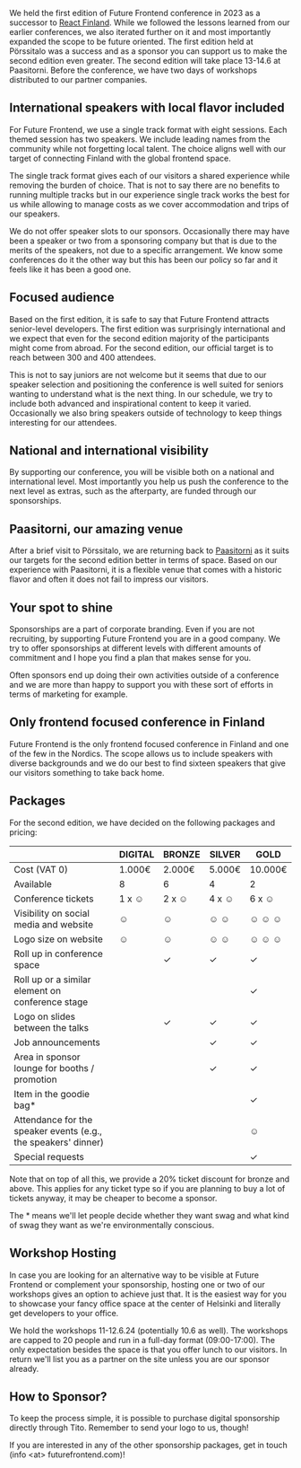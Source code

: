 We held the first edition of Future Frontend conference in 2023 as a successor to [React Finland](https://react-finland.fi/). While we followed the lessons learned from our earlier conferences, we also iterated further on it and most importantly expanded the scope to be future oriented. The first edition held at Pörssitalo was a success and as a sponsor you can support us to make the second edition even greater. The second edition will take place 13-14.6 at Paasitorni. Before the conference, we have two days of workshops distributed to our partner companies.

## International speakers with local flavor included

For Future Frontend, we use a single track format with eight sessions. Each themed session has two speakers. We include leading names from the community while not forgetting local talent. The choice aligns well with our target of connecting Finland with the global frontend space.

The single track format gives each of our visitors a shared experience while removing the burden of choice. That is not to say there are no benefits to running multiple tracks but in our experience single track works the best for us while allowing to manage costs as we cover accommodation and trips of our speakers.

We do not offer speaker slots to our sponsors. Occasionally there may have been a speaker or two from a sponsoring company but that is due to the merits of the speakers, not due to a specific arrangement. We know some conferences do it the other way but this has been our policy so far and it feels like it has been a good one.

## Focused audience

Based on the first edition, it is safe to say that Future Frontend attracts senior-level developers. The first edition was surprisingly international and we expect that even for the second edition majority of the participants might come from abroad. For the second edition, our official target is to reach between 300 and 400 attendees.

This is not to say juniors are not welcome but it seems that due to our speaker selection and positioning the conference is well suited for seniors wanting to understand what is the next thing. In our schedule, we try to include both advanced and inspirational content to keep it varied. Occasionally we also bring speakers outside of technology to keep things interesting for our attendees.

## National and international visibility

By supporting our conference, you will be visible both on a national and international level. Most importantly you help us push the conference to the next level as extras, such as the afterparty, are funded through our sponsorships.

## Paasitorni, our amazing venue

After a brief visit to Pörssitalo, we are returning back to [Paasitorni](https://www.paasitorni.fi/) as it suits our targets for the second edition better in terms of space. Based on our experience with Paasitorni, it is a flexible venue that comes with a historic flavor and often it does not fail to impress our visitors.

## Your spot to shine

Sponsorships are a part of corporate branding. Even if you are not recruiting, by supporting Future Frontend you are in a good company. We try to offer sponsorships at different levels with different amounts of commitment and I hope you find a plan that makes sense for you.

Often sponsors end up doing their own activities outside of a conference and we are more than happy to support you with these sort of efforts in terms of marketing for example.

## Only frontend focused conference in Finland

Future Frontend is the only frontend focused conference in Finland and one of the few in the Nordics. The scope allows us to include speakers with diverse backgrounds and we do our best to find sixteen speakers that give our visitors something to take back home.

## Packages

For the second edition, we have decided on the following packages and pricing:

&nbsp; | DIGITAL | BRONZE | SILVER | GOLD
-|-|-|-|-
Cost (VAT 0) | 1.000€ | 2.000€ | 5.000€ | 10.000€
Available | 8 | 6 | 4 | 2
Conference tickets | 1 x &#9786; | 2 x &#9786; | 4 x &#9786; | 6 x &#9786;
Visibility on social media and website | &#9786; | &#9786; | &#9786; &#9786; | &#9786; &#9786; &#9786;
Logo size on website | &#9786; | &#9786; | &#9786; &#9786; | &#9786; &#9786; &#9786;
Roll up in conference space | | &#10003; | &#10003; | &#10003;
Roll up or a similar element on conference stage | | | | &#10003;
Logo on slides between the talks | | &#10003; | &#10003; | &#10003;
Job announcements | | | &#10003; | &#10003;
Area in sponsor lounge for booths / promotion | | | &#10003; | &#10003;
Item in the goodie bag* | | | | &#10003;
Attendance for the speaker events (e.g., the speakers' dinner) | | | | &#9786;
Special requests | | | | &#10003;

Note that on top of all this, we provide a 20% ticket discount for bronze and above. This applies for any ticket type so if you are planning to buy a lot of tickets anyway, it may be cheaper to become a sponsor.

The \* means we'll let people decide whether they want swag and what kind of swag they want as we're environmentally conscious.

## Workshop Hosting

In case you are looking for an alternative way to be visible at Future Frontend or complement your sponsorship, hosting one or two of our workshops gives an option to achieve just that. It is the easiest way for you to showcase your fancy office space at the center of Helsinki and literally get developers to your office.

We hold the workshops 11-12.6.24 (potentially 10.6 as well). The workshops are capped to 20 people and run in a full-day format (09:00-17:00). The only expectation besides the space is that you offer lunch to our visitors. In return we'll list you as a partner on the site unless you are our sponsor already.

## How to Sponsor?

To keep the process simple, it is possible to purchase digital sponsorship directly through Tito. Remember to send your logo to us, though!

If you are interested in any of the other sponsorship packages, get in touch (info \<at> futurefrontend.com)!
